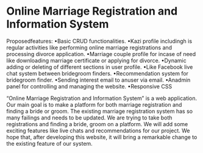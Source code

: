 # Online Marriage Registration and Information System
Proposedfeatures:
•Basic CRUD functionalities.
•Kazi profile includingh is regular activities like performing online marriage registrations and processing divorce application.
•Marriage couple profile for incase of need like downloading marriage certificate or applying for divorce.
•Dynamic adding  or deleting of different sections in user profile.
•Like Facebook live chat system between bridegroom finders.
•Recommendation system for bridegroom finder.
•Sending interest email to anuser via email.
•Anadmin panel for controlling and managing the website.
•Responsive CSS


“Online Marriage Registration and Information System” is a web application. Our main goal
is to make a platform for both marriage registration and finding a bride or groom. The existing
marriage registration system has so many failings and needs to be updated. We are trying
to take both registrations and finding a bride, groom on a platform. We will add some exciting
features like live chats and recommendations for our project. We hope that, after developing
this website, it will bring a remarkable change to the existing feature of our system.

